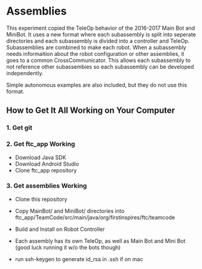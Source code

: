# Assemblies
This experiment copied the TeleOp behavior of the 2016-2017 Main Bot and MiniBot. It uses a new format where each subassembly is split into seperate directories and each subassembly is divided into a controller and TeleOp. Subassemblies are combined to make each robot. When a subassembly needs informaition about the robot configuration or other assemblies, it goes to a common CrossCommunicator. This allows each subassembly to not reference other subassembies so each subassembly can be developed independently.

Simple autonomous examples are also included, but they do not use this format.

## How to Get It All Working on Your Computer

### 1. Get git

### 2. Get ftc_app Working
- Download Java SDK
- Download Android Studio
- Clone ftc_app repository

### 3. Get assemblies Working
- Clone this repository
- Copy MainBot/ and MiniBot/ directories into ftc_app/TeamCode/src/main/java/org/firstinspires/ftc/teamcode
- Build and Install on Robot Controller
- Each assembly has its own TeleOp, as well as Main Bot and Mini Bot (good luck running it w/o the bots though)

- run ssh-keygen to generate id_rsa in .ssh if on mac